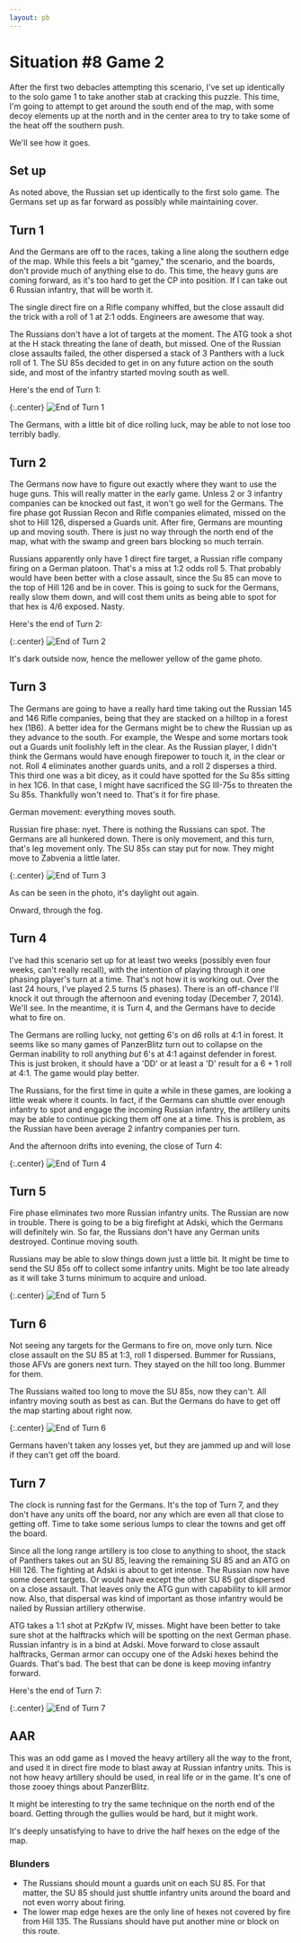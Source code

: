 ```yaml
---
layout: pb
---
```


# Situation #8 Game 2

After the first two debacles attempting this scenario, I've set up
identically to the solo game 1 to take another stab at cracking this
puzzle. This time, I'm going to attempt to get around the south end of
the map, with some decoy elements up at the north and in the center area
to try to take some of the heat off the southern push.

We'll see how it goes.

## Set up

As noted above, the Russian set up identically to the first solo game.
The Germans set up as far forward as possibly while maintaining cover.

## Turn 1

And the Germans are off to the races, taking a line along the southern
edge of the map. While this feels a bit "gamey," the scenario, and the
boards, don't provide much of anything else to do. This time, the heavy
guns are coming forward, as it's too hard to get the CP into position.
If I can take out 6 Russian infantry, that will be worth it.

The single direct fire on a Rifle company whiffed, but the close assault
did the trick with a roll of 1 at 2:1 odds. Engineers are awesome that
way.

The Russians don't have a lot of targets at the moment. The ATG took a
shot at the H stack threating the lane of death, but missed. One of the
Russian close assaults failed, the other dispersed a stack of 3 Panthers
with a luck roll of 1. The SU 85s decided to get in on any future action
on the south side, and most of the infantry started moving south as well.

Here's the end of Turn 1:

{:.center}
![End of Turn 1](/images/panzerblitz/s8_g2_t1.jpg)

The Germans, with a little bit of dice rolling luck, may be able to not
lose too terribly badly.

## Turn 2

The Germans now have to figure out exactly where they want to use the
huge guns. This will really matter in the early game. Unless 2 or 3
infantry companies can be knocked out fast, it won't go well for the
Germans. The fire phase got Russian Recon and Rifle companies
elimated, missed on the shot to Hill 126, dispersed a Guards unit.
After fire, Germans are mounting up and moving south. There is just no
way through the north end of the map, what with the swamp and green bars
blocking so much terrain.

Russians apparently only have 1 direct fire target, a Russian rifle
company firing on a German platoon. That's a miss at 1:2 odds roll 5.
That probably would have been better with a close assault, since the Su
85 can move to the top of Hill 126 and be in cover. This is going to
suck for the Germans, really slow them down, and will cost them units as
being able to spot for that hex is 4/6 exposed. Nasty.

Here's the end of Turn 2:

{:.center}
![End of Turn 2](/images/panzerblitz/s8_g2_t2.jpg)

It's dark outside now, hence the mellower yellow of the game photo.

## Turn 3

The Germans are going to have a really hard time taking out the Russian
145 and 146 Rifle companies, being that they are stacked on a hilltop in
a forest hex (1B6). A better idea for the Germans might be to chew the
Russian up as they advance to the south. For example, the Wespe and some
mortars took out a Guards unit foolishly left in the clear. As the
Russian player, I didn't think the Germans would have enough firepower
to touch it, in the clear or not. Roll 4 eliminates another guards
units, and a roll 2 disperses a third. This third one was a bit dicey,
as it could have spotted for the Su 85s sitting in hex 1C6. In that
case, I might have sacrificed the SG III-75s to threaten the Su 85s.
Thankfully won't need to. That's it for fire phase.

German movement: everything moves south.

Russian fire phase: nyet. There is nothing the Russians can spot. The
Germans are all hunkered down. There is only movement, and this turn,
that's leg movement only. The SU 85s can stay put for now. They might
move to Zabvenia a little later.

{:.center}
![End of Turn 3](/images/panzerblitz/s8_g2_t3.jpg)

As can be seen in the photo, it's daylight out again.

Onward, through the fog.

## Turn 4

I've had this scenario set up for at least two weeks (possibly even four
weeks, can't really recall), with the intention of playing through it
one phasing player's turn at a time. That's not how it is working out.
Over the last 24 hours, I've played 2.5 turns (5 phases). There is an
off-chance I'll knock it out through the afternoon and evening today
(December 7, 2014). We'll see. In the meantime, it is Turn 4, and the
Germans have to decide what to fire on.

The Germans are rolling lucky, not getting 6's on d6 rolls at 4:1 in
forest. It seems like so many games of PanzerBlitz turn out to collapse
on the German inability to roll anything *but* 6's at 4:1 against
defender in forest. This is just broken, it should have a 'DD' or at
least a 'D' result for a 6 + 1 roll at 4:1. The game would play better.

The Russians, for the first time in quite a while in these games, are
looking a little weak where it counts. In fact, if the Germans can
shuttle over enough infantry to spot and engage the incoming Russian
infantry, the artillery units may be able to continue picking them off
one at a time. This is problem, as the Russian have been average 2
infantry companies per turn.

And the afternoon drifts into evening, the close of Turn 4:

{:.center}
![End of Turn 4](/images/panzerblitz/s8_g2_t4.jpg)

## Turn 5

Fire phase eliminates two more Russian infantry units. The Russian are
now in trouble. There is going to be a big firefight at Adski, which the
Germans will definitely win. So far, the Russians don't have any German
units destroyed. Continue moving south.

Russians may be able to slow things down just a little bit. It might be
time to send the SU 85s off to collect some infantry units. Might be too
late already as it will take 3 turns minimum to acquire and unload.

{:.center}
![End of Turn 5](/images/panzerblitz/s8_g2_t5.jpg)

## Turn 6

Not seeing any targets for the Germans to fire on, move only turn.
Nice close assault on the SU 85 at 1:3, roll 1 dispersed. Bummer for
Russians, those AFVs are goners next turn. They stayed on the hill too
long. Bummer for them.

The Russians waited too long to move the SU 85s, now they can't. All
infantry moving south as best as can. But the Germans do have to get off
the map starting about right now.

{:.center}
![End of Turn 6](/images/panzerblitz/s8_g2_t6.jpg)

Germans haven't taken any losses yet, but they are jammed up and will
lose if they can't get off the board.

## Turn 7

The clock is running fast for the Germans. It's the top of Turn 7, and
they don't have any units off the board, nor any which are even all that
close to getting off. Time to take some serious lumps to clear the towns
and get off the board.

Since all the long range artillery is too close to anything to shoot,
the stack of Panthers takes out an SU 85, leaving the remaining SU 85
and an ATG on Hill 126. The fighting at Adski is about to get intense.
The Russian now have some decent targets. Or would have except the other
SU 85 got dispersed on a close assault. That leaves only the ATG gun
with capability to kill armor now. Also, that dispersal was kind of
important as those infantry would be nailed by Russian artillery
otherwise.

ATG takes a 1:1 shot at PzKpfw IV, misses. Might have been better to
take sure shot at the halftracks which will be spotting on the next
German phase. Russian infantry is in a bind at Adski. Move forward to
close assault halftracks, German armor can occupy one of the Adski hexes
behind the Guards. That's bad. The best that can be done is keep  moving
infantry forward.

Here's the end of Turn 7:

{:.center}
![End of Turn 7](/images/panzerblitz/s8_g2_t7.jpg)



## AAR

This was an odd game as I moved the heavy artillery all the way to the
front, and used it in direct fire mode to blast away at Russian infantry
units. This is not how heavy artillery should be used, in real life or
in the game. It's one of those zooey things about PanzerBlitz.

It might be interesting to try the same technique on the north end of
the board. Getting through the gullies would be hard, but it might work.

It's deeply unsatisfying to have to drive the half hexes on the edge of
the map.


### Blunders

* The Russians should mount a guards unit on each SU 85.
  For that matter, the SU 85 should just shuttle infantry units around
  the board and not even worry about firing.
* The lower map edge hexes are the only line of hexes not covered by
fire from Hill 135. The Russians should have put another mine or block
on this route.
